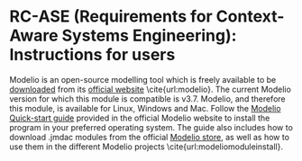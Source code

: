 RC-ASE (Requirements for Context-Aware Systems Engineering): Instructions for users
======
Modelio is an open-source modelling tool which is freely available to be [downloaded](https://www.modelio.org/downloads/download-modelio.html) from its [official website](http://www.modelio.org) \cite{url:modelio}. The current Modelio version for which this module is compatible is v3.7. Modelio, and therefore this module, is available for Linux, Windows and Mac. Follow the [Modelio Quick-start guide](https://www.modelio.org/quick-start-pages-35.html) provided in the official Modelio website to install the program in your preferred operating system. The guide also includes how to download .jmdac modules from the official [Modelio store](http://store.modelio.org/resource/modules.html), as well as how to use them in the different Modelio projects \cite{url:modeliomoduleinstall}. 
